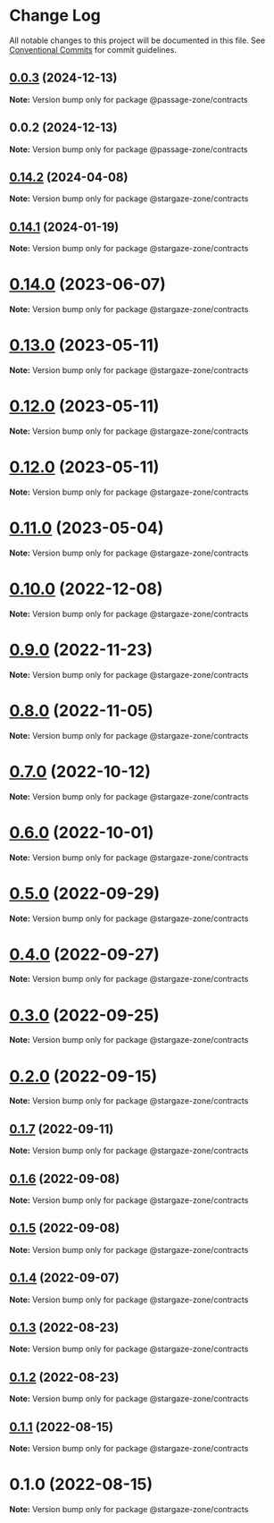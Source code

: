 # Change Log

All notable changes to this project will be documented in this file.
See [Conventional Commits](https://conventionalcommits.org) for commit guidelines.

## [0.0.3](https://github.com/cosmology-tech/stargazejs/compare/@passage-zone/contracts@0.0.2...@passage-zone/contracts@0.0.3) (2024-12-13)

**Note:** Version bump only for package @passage-zone/contracts

## 0.0.2 (2024-12-13)

**Note:** Version bump only for package @passage-zone/contracts

## [0.14.2](https://github.com/cosmology-tech/stargazejs/compare/@stargaze-zone/contracts@0.14.1...@stargaze-zone/contracts@0.14.2) (2024-04-08)

**Note:** Version bump only for package @stargaze-zone/contracts

## [0.14.1](https://github.com/cosmology-tech/stargazejs/compare/@stargaze-zone/contracts@0.14.0...@stargaze-zone/contracts@0.14.1) (2024-01-19)

**Note:** Version bump only for package @stargaze-zone/contracts

# [0.14.0](https://github.com/cosmology-tech/stargazejs/compare/@stargaze-zone/contracts@0.13.0...@stargaze-zone/contracts@0.14.0) (2023-06-07)

**Note:** Version bump only for package @stargaze-zone/contracts

# [0.13.0](https://github.com/cosmology-tech/stargazejs/compare/@stargaze-zone/contracts@0.12.0...@stargaze-zone/contracts@0.13.0) (2023-05-11)

**Note:** Version bump only for package @stargaze-zone/contracts

# [0.12.0](https://github.com/cosmology-tech/stargazejs/compare/@stargaze-zone/contracts@0.12.0...@stargaze-zone/contracts@0.12.0) (2023-05-11)

**Note:** Version bump only for package @stargaze-zone/contracts

# [0.12.0](https://github.com/cosmology-tech/stargazejs/compare/@stargaze-zone/contracts@0.11.0...@stargaze-zone/contracts@0.12.0) (2023-05-11)

**Note:** Version bump only for package @stargaze-zone/contracts

# [0.11.0](https://github.com/cosmology-tech/stargazejs/compare/@stargaze-zone/contracts@0.10.0...@stargaze-zone/contracts@0.11.0) (2023-05-04)

**Note:** Version bump only for package @stargaze-zone/contracts

# [0.10.0](https://github.com/cosmology-tech/stargazejs/compare/@stargaze-zone/contracts@0.9.0...@stargaze-zone/contracts@0.10.0) (2022-12-08)

**Note:** Version bump only for package @stargaze-zone/contracts

# [0.9.0](https://github.com/cosmology-tech/stargazejs/compare/@stargaze-zone/contracts@0.8.0...@stargaze-zone/contracts@0.9.0) (2022-11-23)

**Note:** Version bump only for package @stargaze-zone/contracts

# [0.8.0](https://github.com/cosmology-tech/stargazejs/compare/@stargaze-zone/contracts@0.7.0...@stargaze-zone/contracts@0.8.0) (2022-11-05)

**Note:** Version bump only for package @stargaze-zone/contracts

# [0.7.0](https://github.com/cosmology-tech/stargazejs/compare/@stargaze-zone/contracts@0.6.0...@stargaze-zone/contracts@0.7.0) (2022-10-12)

**Note:** Version bump only for package @stargaze-zone/contracts

# [0.6.0](https://github.com/cosmology-tech/stargazejs/compare/@stargaze-zone/contracts@0.5.0...@stargaze-zone/contracts@0.6.0) (2022-10-01)

**Note:** Version bump only for package @stargaze-zone/contracts

# [0.5.0](https://github.com/cosmology-tech/stargazejs/compare/@stargaze-zone/contracts@0.4.0...@stargaze-zone/contracts@0.5.0) (2022-09-29)

**Note:** Version bump only for package @stargaze-zone/contracts

# [0.4.0](https://github.com/cosmology-tech/stargazejs/compare/@stargaze-zone/contracts@0.3.0...@stargaze-zone/contracts@0.4.0) (2022-09-27)

**Note:** Version bump only for package @stargaze-zone/contracts

# [0.3.0](https://github.com/cosmology-tech/stargazejs/compare/@stargaze-zone/contracts@0.2.0...@stargaze-zone/contracts@0.3.0) (2022-09-25)

**Note:** Version bump only for package @stargaze-zone/contracts

# [0.2.0](https://github.com/cosmology-tech/stargazejs/compare/@stargaze-zone/contracts@0.1.7...@stargaze-zone/contracts@0.2.0) (2022-09-15)

**Note:** Version bump only for package @stargaze-zone/contracts

## [0.1.7](https://github.com/cosmology-tech/stargazejs/compare/@stargaze-zone/contracts@0.1.6...@stargaze-zone/contracts@0.1.7) (2022-09-11)

**Note:** Version bump only for package @stargaze-zone/contracts

## [0.1.6](https://github.com/cosmology-tech/stargazejs/compare/@stargaze-zone/contracts@0.1.5...@stargaze-zone/contracts@0.1.6) (2022-09-08)

**Note:** Version bump only for package @stargaze-zone/contracts

## [0.1.5](https://github.com/cosmology-tech/stargazejs/compare/@stargaze-zone/contracts@0.1.4...@stargaze-zone/contracts@0.1.5) (2022-09-08)

**Note:** Version bump only for package @stargaze-zone/contracts

## [0.1.4](https://github.com/cosmology-tech/stargazejs/compare/@stargaze-zone/contracts@0.1.3...@stargaze-zone/contracts@0.1.4) (2022-09-07)

**Note:** Version bump only for package @stargaze-zone/contracts

## [0.1.3](https://github.com/cosmology-tech/stargazejs/compare/@stargaze-zone/contracts@0.1.2...@stargaze-zone/contracts@0.1.3) (2022-08-23)

**Note:** Version bump only for package @stargaze-zone/contracts

## [0.1.2](https://github.com/cosmology-tech/stargazejs/compare/@stargaze-zone/contracts@0.1.1...@stargaze-zone/contracts@0.1.2) (2022-08-23)

**Note:** Version bump only for package @stargaze-zone/contracts

## [0.1.1](https://github.com/cosmology-tech/stargazejs/compare/@stargaze-zone/contracts@0.1.0...@stargaze-zone/contracts@0.1.1) (2022-08-15)

**Note:** Version bump only for package @stargaze-zone/contracts

# 0.1.0 (2022-08-15)

**Note:** Version bump only for package @stargaze-zone/contracts
